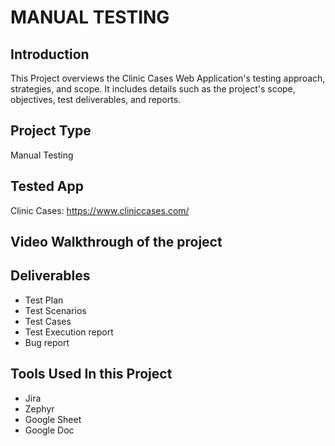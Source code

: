 # MANUAL TESTING

## Introduction
This Project overviews the Clinic Cases Web Application's testing approach, strategies, and scope. It includes details such as the project's scope, objectives, test deliverables, and reports.

## Project Type
Manual Testing

## Tested App
Clinic Cases: https://www.cliniccases.com/



## Video Walkthrough of the project


## Deliverables

- Test Plan
- Test Scenarios
- Test Cases
- Test Execution report
- Bug report



## Tools Used In this Project

- Jira
- Zephyr
- Google Sheet
- Google Doc
